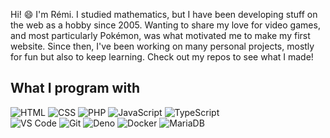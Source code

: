 Hi! 😄 I'm Rémi. I studied mathematics, but I have been developing stuff on the web as a hobby since 2005. Wanting to share my love for video games, and most particularly Pokémon, was what motivated me to make my first website. Since then, I've been working on many personal projects, mostly for fun but also to keep learning. Check out my repos to see what I made!

## What I program with

![HTML](https://img.shields.io/badge/HTML-cf3c09?style=flat&logo=html5&logoColor=white) ![CSS](https://img.shields.io/badge/CSS-247cc1?style=flat&logo=css3&logoColor=white) ![PHP](https://img.shields.io/badge/PHP-6d71aa?style=flat&logo=php&logoColor=white) ![JavaScript](https://img.shields.io/badge/JavaScript-917500?style=flat&logo=javascript&logoColor=white) ![TypeScript](https://img.shields.io/badge/TypeScript-007ACC?style=flat&logo=typescript&logoColor=white)  
![VS Code](https://img.shields.io/badge/VSCode-0078D4?style=flat&logo=visual%20studio%20code&logoColor=white) ![Git](https://img.shields.io/badge/Git-d0391a?style=flat&logo=git&logoColor=white) ![Deno](https://img.shields.io/badge/Deno-464647?style=flat&logo=deno&logoColor=white) ![Docker](https://img.shields.io/badge/Docker-0081b6?style=flat&logo=docker&logoColor=white) ![MariaDB](https://img.shields.io/badge/MariaDB-4e629a?style=flat&logo=mariadb&logoColor=white)
